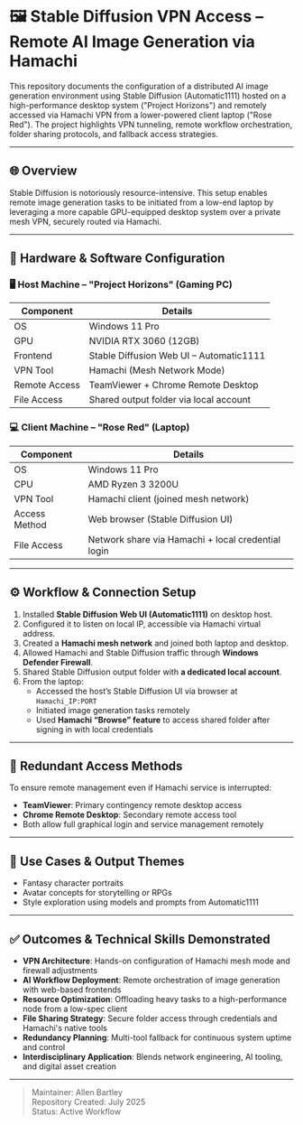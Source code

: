 # 🖼️ Stable Diffusion VPN Access – Remote AI Image Generation via Hamachi

This repository documents the configuration of a distributed AI image generation environment using Stable Diffusion (Automatic1111) hosted on a high-performance desktop system ("Project Horizons") and remotely accessed via Hamachi VPN from a lower-powered client laptop ("Rose Red"). The project highlights VPN tunneling, remote workflow orchestration, folder sharing protocols, and fallback access strategies.

---

## 🌐 Overview

Stable Diffusion is notoriously resource-intensive. This setup enables remote image generation tasks to be initiated from a low-end laptop by leveraging a more capable GPU-equipped desktop system over a private mesh VPN, securely routed via Hamachi.

---

## 🧰 Hardware & Software Configuration

### 🖥️ Host Machine – "Project Horizons" (Gaming PC)

| Component | Details |
|-----------|--------|
| OS | Windows 11 Pro |
| GPU | NVIDIA RTX 3060 (12GB) |
| Frontend | Stable Diffusion Web UI – Automatic1111 |
| VPN Tool | Hamachi (Mesh Network Mode) |
| Remote Access | TeamViewer + Chrome Remote Desktop |
| File Access | Shared output folder via local account |

### 💻 Client Machine – "Rose Red" (Laptop)

| Component | Details |
|-----------|--------|
| OS | Windows 11 Pro |
| CPU | AMD Ryzen 3 3200U |
| VPN Tool | Hamachi client (joined mesh network) |
| Access Method | Web browser (Stable Diffusion UI) |
| File Access | Network share via Hamachi + local credential login |

---

## ⚙️ Workflow & Connection Setup

1. Installed **Stable Diffusion Web UI (Automatic1111)** on desktop host.
2. Configured it to listen on local IP, accessible via Hamachi virtual address.
3. Created a **Hamachi mesh network** and joined both laptop and desktop.
4. Allowed Hamachi and Stable Diffusion traffic through **Windows Defender Firewall**.
5. Shared Stable Diffusion output folder with **a dedicated local account**.
6. From the laptop:
   - Accessed the host’s Stable Diffusion UI via browser at `Hamachi_IP:PORT`
   - Initiated image generation tasks remotely
   - Used **Hamachi “Browse” feature** to access shared folder after signing in with local credentials

---

## 🔄 Redundant Access Methods

To ensure remote management even if Hamachi service is interrupted:

- **TeamViewer**: Primary contingency remote desktop access
- **Chrome Remote Desktop**: Secondary remote access tool
- Both allow full graphical login and service management remotely

---

## 🎨 Use Cases & Output Themes

- Fantasy character portraits
- Avatar concepts for storytelling or RPGs
- Style exploration using models and prompts from Automatic1111

---

## ✅ Outcomes & Technical Skills Demonstrated

- **VPN Architecture**: Hands-on configuration of Hamachi mesh mode and firewall adjustments
- **AI Workflow Deployment**: Remote orchestration of image generation with web-based frontends
- **Resource Optimization**: Offloading heavy tasks to a high-performance node from a low-spec client
- **File Sharing Strategy**: Secure folder access through credentials and Hamachi's native tools
- **Redundancy Planning**: Multi-tool fallback for continuous system uptime and control
- **Interdisciplinary Application**: Blends network engineering, AI tooling, and digital asset creation

---

> Maintainer: Allen Bartley  
> Repository Created: July 2025  
> Status: Active Workflow
